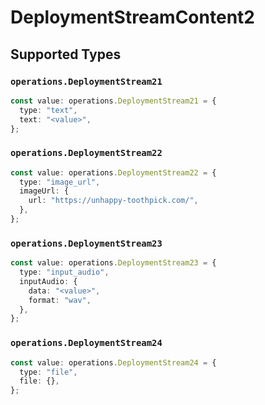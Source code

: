 # DeploymentStreamContent2


## Supported Types

### `operations.DeploymentStream21`

```typescript
const value: operations.DeploymentStream21 = {
  type: "text",
  text: "<value>",
};
```

### `operations.DeploymentStream22`

```typescript
const value: operations.DeploymentStream22 = {
  type: "image_url",
  imageUrl: {
    url: "https://unhappy-toothpick.com/",
  },
};
```

### `operations.DeploymentStream23`

```typescript
const value: operations.DeploymentStream23 = {
  type: "input_audio",
  inputAudio: {
    data: "<value>",
    format: "wav",
  },
};
```

### `operations.DeploymentStream24`

```typescript
const value: operations.DeploymentStream24 = {
  type: "file",
  file: {},
};
```


